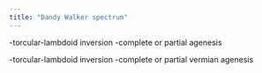 ```yaml
---
title: "Dandy Walker spectrum"
---
```

-torcular-lambdoid inversion
-complete or partial agenesis

-torcular-lambdoid inversion
-complete or partial vermian agenesis

